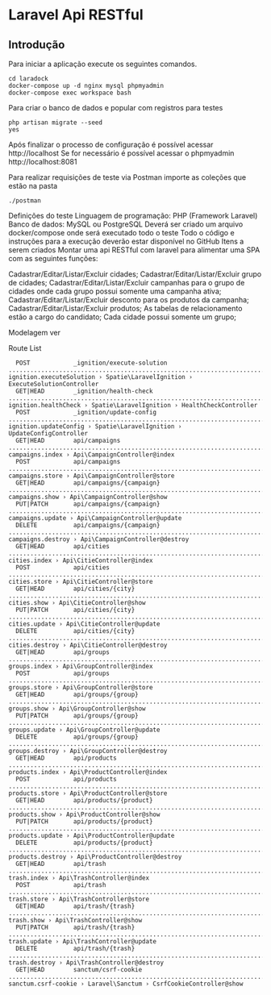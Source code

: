 # Laravel Api RESTful

## Introdução

Para iniciar a aplicação execute os seguintes comandos.

```
cd laradock 
docker-compose up -d nginx mysql phpmyadmin
docker-compose exec workspace bash 

```

Para criar o banco de dados e popular com registros para testes

```
php artisan migrate --seed
yes 

```
Após finalizar o processo de configuração é possível acessar http://localhost
Se for necessário é possível acessar o phpmyadmin http://localhost:8081

Para realizar requisições de teste via Postman importe as coleções que estão na pasta

```
./postman

```




Definições do teste
Linguagem de programação: PHP (Framework Laravel)
Banco de dados: MySQL ou PostgreSQL
Deverá ser criado um arquivo docker/compose onde será executado todo o teste
Todo o código e instruções para a execução deverão estar disponível no GitHub
Itens a serem criados
Montar uma api RESTful com laravel para alimentar uma SPA com as seguintes funções:

Cadastrar/Editar/Listar/Excluir cidades;
Cadastrar/Editar/Listar/Excluir grupo de cidades;
Cadastrar/Editar/Listar/Excluir campanhas para o grupo de cidades onde cada grupo possui somente uma campanha ativa;
Cadastrar/Editar/Listar/Excluir desconto para os produtos da campanha;
Cadastrar/Editar/Listar/Excluir produtos;
As tabelas de relacionamento estão a cargo do candidato;
Cada cidade possui somente um grupo;

Modelagem
ver

Route List

```
  POST            _ignition/execute-solution .......................................................................................... ignition.executeSolution › Spatie\LaravelIgnition › ExecuteSolutionController  
  GET|HEAD        _ignition/health-check ...................................................................................................... ignition.healthCheck › Spatie\LaravelIgnition › HealthCheckController  
  POST            _ignition/update-config ................................................................................................... ignition.updateConfig › Spatie\LaravelIgnition › UpdateConfigController  
  GET|HEAD        api/campaigns ...................................................................................................................................... campaigns.index › Api\CampaignController@index  
  POST            api/campaigns ...................................................................................................................................... campaigns.store › Api\CampaignController@store  
  GET|HEAD        api/campaigns/{campaign} ............................................................................................................................. campaigns.show › Api\CampaignController@show  
  PUT|PATCH       api/campaigns/{campaign} ......................................................................................................................... campaigns.update › Api\CampaignController@update  
  DELETE          api/campaigns/{campaign} ....................................................................................................................... campaigns.destroy › Api\CampaignController@destroy  
  GET|HEAD        api/cities ............................................................................................................................................... cities.index › Api\CitieController@index  
  POST            api/cities ............................................................................................................................................... cities.store › Api\CitieController@store  
  GET|HEAD        api/cities/{city} .......................................................................................................................................... cities.show › Api\CitieController@show  
  PUT|PATCH       api/cities/{city} ...................................................................................................................................... cities.update › Api\CitieController@update  
  DELETE          api/cities/{city} .................................................................................................................................... cities.destroy › Api\CitieController@destroy  
  GET|HEAD        api/groups ............................................................................................................................................... groups.index › Api\GroupController@index  
  POST            api/groups ............................................................................................................................................... groups.store › Api\GroupController@store  
  GET|HEAD        api/groups/{group} ......................................................................................................................................... groups.show › Api\GroupController@show  
  PUT|PATCH       api/groups/{group} ..................................................................................................................................... groups.update › Api\GroupController@update  
  DELETE          api/groups/{group} ................................................................................................................................... groups.destroy › Api\GroupController@destroy  
  GET|HEAD        api/products ......................................................................................................................................... products.index › Api\ProductController@index  
  POST            api/products ......................................................................................................................................... products.store › Api\ProductController@store  
  GET|HEAD        api/products/{product} ................................................................................................................................. products.show › Api\ProductController@show  
  PUT|PATCH       api/products/{product} ............................................................................................................................. products.update › Api\ProductController@update  
  DELETE          api/products/{product} ........................................................................................................................... products.destroy › Api\ProductController@destroy  
  GET|HEAD        api/trash ................................................................................................................................................. trash.index › Api\TrashController@index  
  POST            api/trash ................................................................................................................................................. trash.store › Api\TrashController@store  
  GET|HEAD        api/trash/{trash} ........................................................................................................................................... trash.show › Api\TrashController@show  
  PUT|PATCH       api/trash/{trash} ....................................................................................................................................... trash.update › Api\TrashController@update  
  DELETE          api/trash/{trash} ..................................................................................................................................... trash.destroy › Api\TrashController@destroy  
  GET|HEAD        sanctum/csrf-cookie ............................................................................................................. sanctum.csrf-cookie › Laravel\Sanctum › CsrfCookieController@show  

```